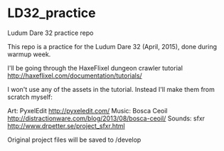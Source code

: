 # LD32_practice
Ludum Dare 32 practice repo

This repo is a practice for the Ludum Dare 32 (April, 2015), done during warmup week.

I'll be going through the HaxeFlixel dungeon crawler tutorial http://haxeflixel.com/documentation/tutorials/

I won't use any of the assets in the tutorial. Instead I'll make them from scratch myself:

Art: PyxelEdit http://pyxeledit.com/
Music: Bosca Ceoil http://distractionware.com/blog/2013/08/bosca-ceoil/
Sounds: sfxr http://www.drpetter.se/project_sfxr.html

Original project files will be saved to /develop